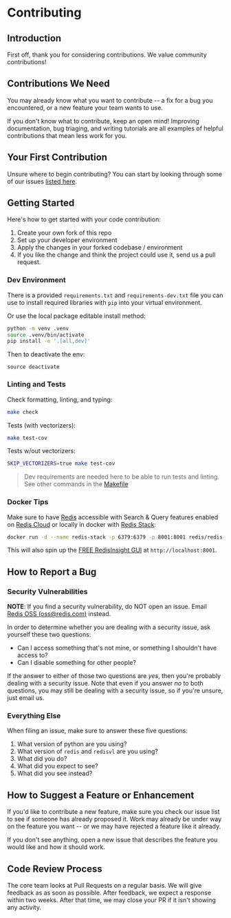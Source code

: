 # Contributing

## Introduction

First off, thank you for considering contributions. We value community contributions!

## Contributions We Need

You may already know what you want to contribute \-- a fix for a bug you
encountered, or a new feature your team wants to use.

If you don't know what to contribute, keep an open mind! Improving
documentation, bug triaging, and writing tutorials are all examples of
helpful contributions that mean less work for you.

## Your First Contribution

Unsure where to begin contributing? You can start by looking through some of our issues [listed here](https://github.com/RedisVentures/redisvl/issues).

## Getting Started

Here's how to get started with your code contribution:

1.  Create your own fork of this repo
2.  Set up your developer environment
2.  Apply the changes in your forked codebase / environment
4.  If you like the change and think the project could use it, send us a
    pull request.

### Dev Environment
There is a provided `requirements.txt` and `requirements-dev.txt` file you can use to install required libraries with `pip` into your virtual environment.

Or use the local package editable install method:
```bash
python -m venv .venv
source .venv/bin/activate
pip install -e '.[all,dev]'
```

Then to deactivate the env:
```
source deactivate
```

### Linting and Tests

Check formatting, linting, and typing:
```bash
make check
```

Tests (with vectorizers):
```bash
make test-cov
```

Tests w/out vectorizers:
```bash
SKIP_VECTORIZERS=true make test-cov
```

> Dev requirements are needed here to be able to run tests and linting.
> See other commands in the [Makefile](Makefile)

### Docker Tips

Make sure to have [Redis](https://redis.io) accessible with Search & Query features enabled on [Redis Cloud](https://redis.com/try-free) or locally in docker with [Redis Stack](https://redis.io/docs/getting-started/install-stack/docker/):

```bash
docker run -d --name redis-stack -p 6379:6379 -p 8001:8001 redis/redis-stack:latest
```

This will also spin up the [FREE RedisInsight GUI](https://redis.com/redis-enterprise/redis-insight/) at `http://localhost:8001`.

## How to Report a Bug

### Security Vulnerabilities

**NOTE**: If you find a security vulnerability, do NOT open an issue.
Email [Redis OSS (<oss@redis.com>)](mailto:oss@redis.com) instead.

In order to determine whether you are dealing with a security issue, ask
yourself these two questions:

-   Can I access something that's not mine, or something I shouldn't
    have access to?
-   Can I disable something for other people?

If the answer to either of those two questions are *yes*, then you're
probably dealing with a security issue. Note that even if you answer
*no*  to both questions, you may still be dealing with a security
issue, so if you're unsure, just email us.

### Everything Else

When filing an issue, make sure to answer these five questions:

1.  What version of python are you using?
2.  What version of `redis` and `redisvl` are you using?
3.  What did you do?
4.  What did you expect to see?
5.  What did you see instead?

## How to Suggest a Feature or Enhancement

If you'd like to contribute a new feature, make sure you check our
issue list to see if someone has already proposed it. Work may already
be under way on the feature you want -- or we may have rejected a
feature like it already.

If you don't see anything, open a new issue that describes the feature
you would like and how it should work.

## Code Review Process

The core team looks at Pull Requests on a regular basis. We will give
feedback as as soon as possible. After feedback, we expect a response
within two weeks. After that time, we may close your PR if it isn't
showing any activity.
